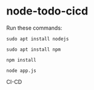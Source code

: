 # node-todo-cicd

Run these commands:


`sudo apt install nodejs`


`sudo apt install npm`


`npm install`

`node app.js`

CI-CD

